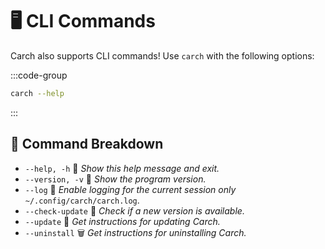 # 🖥️ CLI Commands  

Carch also supports CLI commands! Use `carch` with the following options:  

:::code-group

```sh [⚙️ CLI]
carch --help
```

:::

## 🔧 Command Breakdown

- `--help, -h` 📖 *Show this help message and exit.*
- `--version, -v` 🔢 *Show the program version.*
- `--log` 📝 *Enable logging for the current session only* `~/.config/carch/carch.log`.
- `--check-update` 📡 *Check if a new version is available.*
- `--update` 🔄 *Get instructions for updating Carch.*
- `--uninstall` 🗑️ *Get instructions for uninstalling Carch.*
